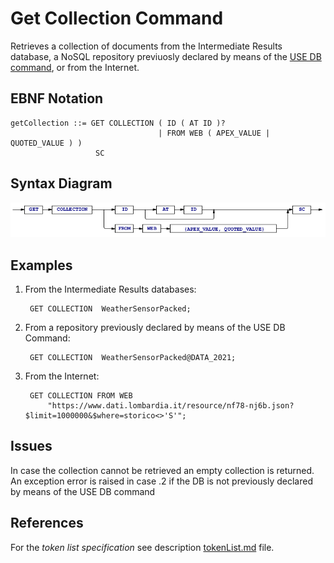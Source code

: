 # Get Collection Command
Retrieves a collection of documents from the Intermediate Results database, a NoSQL repository previuosly declared by means of the [USE DB command](/languageSpecification/useDb.md), or from the Internet.  



## EBNF Notation
    getCollection ::= GET COLLECTION ( ID ( AT ID )?  
                              	     | FROM WEB ( APEX_VALUE | QUOTED_VALUE ) )
                       SC 


## Syntax Diagram
![GetCollection Command Syntax!](/languageSpecification/assets/rules/getCollection.png "GET COLLECTION Syntax Diagram") 


## Examples
1. From the Intermediate Results databases:

        GET COLLECTION  WeatherSensorPacked;

2. From a repository previously declared by means of the USE DB Command:

        GET COLLECTION  WeatherSensorPacked@DATA_2021;

3. From the Internet:

        GET COLLECTION FROM WEB 
            "https://www.dati.lombardia.it/resource/nf78-nj6b.json?$limit=1000000&$where=storico<>'S'";


## Issues
In case the collection cannot be retrieved an empty collection is returned.  
An exception error is raised in case .2 if the DB is not previously declared by means of the USE DB command


## References
For the *token list specification* see description [tokenList.md](/languageSpecification/tokenList.md) file.

